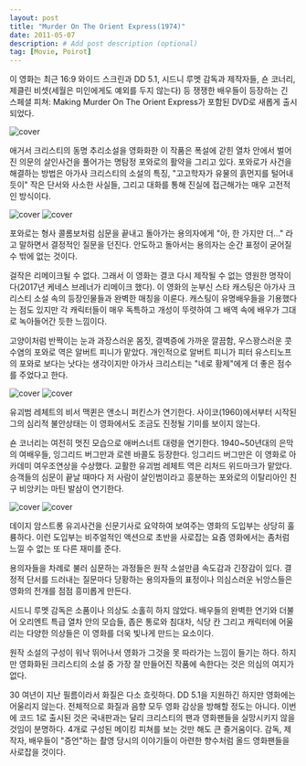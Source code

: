 ```yaml
---
layout: post
title: "Murder On The Orient Express(1974)"
date: 2011-05-07
description: # Add post description (optional)
tag: [Movie, Poirot]
---
```


이 영화는 최근 16:9 와이드 스크린과 DD 5.1, 시드니 루멧 감독과 제작자들,
숀 코너리, 제클린 비셋(세월은 미인에게도 예외를 두지 않는다) 등 쟁쟁한
배우들이 등장하는 긴 스페셜 피쳐: Making Murder On The Orient Express가
포함된 DVD로 새롭게 출시되었다.

![cover]({{site.baseurl}}/assets/img/dpreview/PDVD.jpg)

애거서 크리스티의 동명 추리소설을 영화화한 이 작품은 폭설에 갇힌 열차 안에서
벌어진 의문의 살인사건을 풀어가는 명탐정 포와로의 활약을 그리고 있다. 포와로가
사건을 해결하는 방법은 아가사 크리스티의 소설의 특징, "고고학자가 유물의
흙먼지를 털어내 듯이" 작은 단서와 사소한 사실들, 그리고 대화를 통해 진실에
접근해가는 매우 고전적인 방식이다.

![cover]({{site.baseurl}}/assets/img/dpreview/orient05.jpg) ![cover]({{site.baseurl}}/assets/img/dpreview/orient02.jpg)

포와로는 형사 콜롬보처럼 심문을 끝내고 돌아가는 용의자에게 "아, 한 가지만 더..."
라고 말하면서 결정적인 질문을 던진다. 안도하고 돌아서는 용의자는 순간 표정이
굳어질 수 밖에 없는 것이다.

걸작은 리메이크될 수 없다. 그래서 이 영화는 결코 다시 제작될 수 없는 영원한
명작이다(2017년 케네스 브레너가 리메이크 했다). 이 영화의 눈부신 스타 캐스팅은 아가사 크리스티 소설 속의 등장인물들과
완벽한 매칭을 이룬다. 캐스팅이 유명배우들을 기용했다는 점도 있지만 각 캐릭터들이 매우
독특하고 개성이 뚜렷하여 그 배역 속에 배우가 그대로 녹아들어간 듯한 느낌이다.

고양이처럼 반짝이는 눈과 과장스러운 몸짓, 결벽증에 가까운 깔끔함, 우스꽝스러운
콧수염의 포와로 역은 알버트 피니가 맡았다. 개인적으로 알버트 피니가
피터 유스티노프의 포와로 보다는 낫다는 생각이지만 아가사 크리스티는
"네로 황제"에게 더 좋은 점수를 주었다고 한다.

![cover]({{site.baseurl}}/assets/img/dpreview/orient03.jpg) ![cover]({{site.baseurl}}/assets/img/dpreview/orient09.jpg)

유괴범 레체트의 비서 맥퀸은 앤소니 퍼킨스가 연기한다.
사이코(1960)에서부터 시작된 그의 심리적 불안상태는 이 영화에서도 조금도 진정될
기미를 보이지 않는다.

숀 코너리는 여전히 멋진 모습으로 애버스너트 대령을 연기한다.
1940~50년대의 은막의 여배우들, 잉그리드 버그만과 로렌 바콜도 등장한다.
잉그리드 버그만은 이 영화로 아카데미 여우조연상을 수상했다.
교활한 유괴범 레체트 역은 리처드 위드마크가 맡았다. 승객들의 심문이 끝날 때마다
저 사람이 살인범이라고 흥분하는 포와로의 이탈리아인 친구 비앙키는 마틴 발삼이
연기한다.

![cover]({{site.baseurl}}/assets/img/dpreview/orient12.jpg) ![cover]({{site.baseurl}}/assets/img/dpreview/orient13.jpg)

데이지 암스트롱 유괴사건을 신문기사로 요약하여 보여주는 영화의 도입부는 상당히
훌륭하다. 이런 도입부는 비주얼적인 액션으로 초반을 사로잡는 요즘 영화에서는
좀처럼 느낄 수 없는 또 다른 재미를 준다.

용의자들을 차례로 불러 심문하는 과정들은 원작 소설만큼 속도감과 긴장감이
있다. 결정적 단서를 드러내는 질문마다 당황하는 용의자들의 표정이나 의심스러운
뉘앙스들은 영화의 전개를 점점 흥미롭게 만든다.

시드니 루멧 감독은 소품이나 의상도 소홀히 하지 않았다.
배우들의 완벽한 연기와 더불어 오리엔트 특급 열차 안의 모습들, 좁은 통로와
침대차, 식당 칸 그리고 캐릭터에 어울리는 다양한 의상들은 이 영화를 더욱
빛나게 만드는 요소이다.

원작 소설의 구성이 워낙 뛰어나서 영화가 그것을 못 따라가는 느낌이 들기는 하다. 하지만
영화화된 크리스티의 소설 중 가장 잘 만들어진 작품에 속한다는 것은 의심의 여지가 없다.

30 여년이 지난 필름이라서 화질은 다소 흐릿하다. DD 5.1을 지원하긴 하지만 영화에는
어울리지 않는다. 전체적으로 화질과 음향 모두 영화 감상을 방해할 정도는 아니다.
이번에 코드 1로 출시된 것은 국내판과는 달리 크리스티의 팬과 영화팬들을 실망시키지
않을 것임이 분명하다. 4개로 구성된 메이킹 피쳐를 보는 것만 해도 큰 즐거움이다. 감독, 제작자, 배우들이
"증언"하는 촬영 당시의 이야기들이 아련한 향수처럼 올드 영화팬들을 사로잡을 것이다.